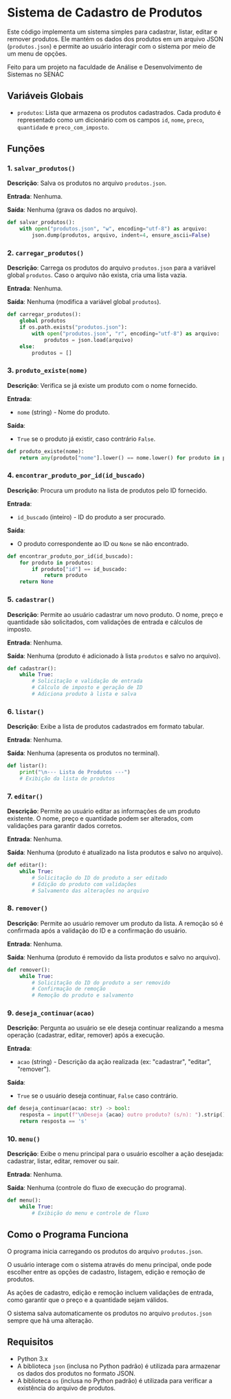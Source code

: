 # Sistema de Cadastro de Produtos

Este código implementa um sistema simples para cadastrar, listar, editar e remover produtos. Ele mantém os dados dos produtos em um arquivo JSON (`produtos.json`) e permite ao usuário interagir com o sistema por meio de um menu de opções.

Feito para um projeto na faculdade de Análise e Desenvolvimento de Sistemas no SENAC

## Variáveis Globais

- `produtos`: Lista que armazena os produtos cadastrados. Cada produto é representado como um dicionário com os campos `id`, `nome`, `preco`, `quantidade` e `preco_com_imposto`.

## Funções

### 1. `salvar_produtos()`
**Descrição**: Salva os produtos no arquivo `produtos.json`.

**Entrada**: Nenhuma.

**Saída**: Nenhuma (grava os dados no arquivo).

```python
def salvar_produtos():
    with open("produtos.json", "w", encoding="utf-8") as arquivo:
        json.dump(produtos, arquivo, indent=4, ensure_ascii=False)
```

### 2. `carregar_produtos()`
**Descrição**: Carrega os produtos do arquivo `produtos.json` para a variável global `produtos`. Caso o arquivo não exista, cria uma lista vazia.

**Entrada**: Nenhuma.

**Saída**: Nenhuma (modifica a variável global `produtos`).

```python
def carregar_produtos():
    global produtos
    if os.path.exists("produtos.json"):
        with open("produtos.json", "r", encoding="utf-8") as arquivo:
            produtos = json.load(arquivo)
    else:
        produtos = []
```

### 3. `produto_existe(nome)`
**Descrição**: Verifica se já existe um produto com o nome fornecido.

**Entrada**: 
- `nome` (string) - Nome do produto.

**Saída**: 
- `True` se o produto já existir, caso contrário `False`.

```python
def produto_existe(nome):
    return any(produto["nome"].lower() == nome.lower() for produto in produtos)
```

### 4. `encontrar_produto_por_id(id_buscado)`
**Descrição**: Procura um produto na lista de produtos pelo ID fornecido.

**Entrada**: 
- `id_buscado` (inteiro) - ID do produto a ser procurado.

**Saída**: 
- O produto correspondente ao ID ou `None` se não encontrado.

```python
def encontrar_produto_por_id(id_buscado):
    for produto in produtos:
        if produto["id"] == id_buscado:
            return produto
    return None
```

### 5. `cadastrar()`
**Descrição**: Permite ao usuário cadastrar um novo produto. O nome, preço e quantidade são solicitados, com validações de entrada e cálculos de imposto.

**Entrada**: Nenhuma.

**Saída**: Nenhuma (produto é adicionado à lista `produtos` e salvo no arquivo).

```python
def cadastrar():
    while True:
        # Solicitação e validação de entrada
        # Cálculo de imposto e geração de ID
        # Adiciona produto à lista e salva
```

### 6. `listar()`
**Descrição**: Exibe a lista de produtos cadastrados em formato tabular.

**Entrada**: Nenhuma.

**Saída**: Nenhuma (apresenta os produtos no terminal).

```python
def listar():
    print("\n--- Lista de Produtos ---")
    # Exibição da lista de produtos
```

### 7. `editar()`
**Descrição**: Permite ao usuário editar as informações de um produto existente. O nome, preço e quantidade podem ser alterados, com validações para garantir dados corretos.

**Entrada**: Nenhuma.

**Saída**: Nenhuma (produto é atualizado na lista produtos e salvo no arquivo).

```python
def editar():
    while True:
        # Solicitação do ID do produto a ser editado
        # Edição do produto com validações
        # Salvamento das alterações no arquivo
```

### 8. `remover()`
**Descrição**: Permite ao usuário remover um produto da lista. A remoção só é confirmada após a validação do ID e a confirmação do usuário.

**Entrada**: Nenhuma.

**Saída**: Nenhuma (produto é removido da lista produtos e salvo no arquivo).

```python
def remover():
    while True:
        # Solicitação do ID do produto a ser removido
        # Confirmação de remoção
        # Remoção do produto e salvamento
```

### 9. `deseja_continuar(acao)`
**Descrição**: Pergunta ao usuário se ele deseja continuar realizando a mesma operação (cadastrar, editar, remover) após a execução.

**Entrada**: 
- `acao` (string) - Descrição da ação realizada (ex: "cadastrar", "editar", "remover").

**Saída**: 
- `True` se o usuário deseja continuar, `False` caso contrário.

```python
def deseja_continuar(acao: str) -> bool:
    resposta = input(f"\nDeseja {acao} outro produto? (s/n): ").strip().lower()
    return resposta == 's'
```

### 10. `menu()`
**Descrição**: Exibe o menu principal para o usuário escolher a ação desejada: cadastrar, listar, editar, remover ou sair.

**Entrada**: Nenhuma.

**Saída**: Nenhuma (controle do fluxo de execução do programa).

```python
def menu():
    while True:
        # Exibição do menu e controle de fluxo
```

## Como o Programa Funciona

O programa inicia carregando os produtos do arquivo `produtos.json`.

O usuário interage com o sistema através do menu principal, onde pode escolher entre as opções de cadastro, listagem, edição e remoção de produtos.

As ações de cadastro, edição e remoção incluem validações de entrada, como garantir que o preço e a quantidade sejam válidos.

O sistema salva automaticamente os produtos no arquivo `produtos.json` sempre que há uma alteração.

## Requisitos

- Python 3.x
- A biblioteca `json` (inclusa no Python padrão) é utilizada para armazenar os dados dos produtos no formato JSON.
- A biblioteca `os` (inclusa no Python padrão) é utilizada para verificar a existência do arquivo de produtos.
